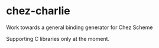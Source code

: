 # chez-charlie
Work towards a general binding generator for Chez Scheme

Supporting C libraries only at the moment.  

